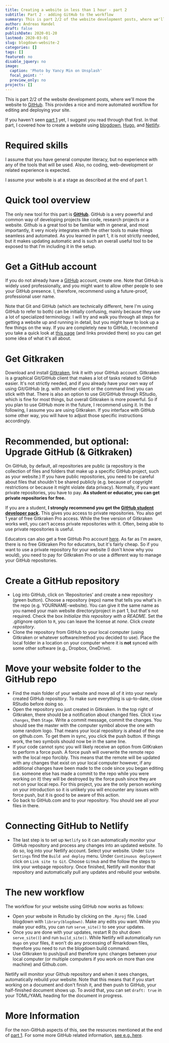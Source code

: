 ```yaml
---
title: Creating a website in less than 1 hour - part 2
subtitle: Part 2 - adding GitHub to the workflow
summary: This is part 2/2 of the website development posts, where we'll move the website to [GitHub](https://GitHub.com).
author: Andreas Handel
draft: false
publishDate: 2020-01-20
lastmod: 2020-03-01
slug: blogdown-website-2
categories: []
tags: []
featured: no
disable_jquery: no
image:
  caption: 'Photo by Yancy Min on Unsplash'
  focal_point: ''
  preview_only: no
projects: []
---
```






This is part 2/2 of the website development posts, where we'll move the website to [GitHub](https://GitHub.com). This provides a nice and more automated workflow for editing and deploying your site.

If you haven't seen [part 1](/posts/blogdown-website-1/) yet, I suggest you read through that first. In that part, I covered how to create a website using [blogdown](https://bookdown.org/yihui/blogdown/), [Hugo](https://gohugo.io/), and [Netlify](https://www.netlify.com/).


# Required skills

I assume that you have general computer literacy, but no experience with any of the tools that will be used. Also, no coding, web-development or related experience is expected. 

I assume your website is at a stage as described at the end of part 1.

# Quick tool overview

The only new tool for this part is **[GitHub](https://GitHub.com)**. GitHub is a very powerful and common way of developing projects like code, research projects or a website. Github is a great tool to be familiar with in general, and most importantly, it very nicely integrates with the other tools to make things seamless and automated. As you learned in part 1, it is not strictly needed, but it makes updating automatic and is such an overall useful tool to be exposed to that I'm including it in the setup.

# Get a GitHub account

If you do not already have a [GitHub](https://GitHub.com) account, create one. Note that GitHub is widely used professionally, and you might want to allow other people to see your GitHub presence. I, therefore, recommend using a future-proof, professional user name. 

Note that Git and GitHub (which are technically different, here I'm using GitHub to refer to both) can be initially confusing, mainly because they use a lot of specialized terminology. I will try and walk you through all steps for getting a website up and running in detail, but you might have to look up a few things on the way. If you are completely new to GitHub, I recommend you take a quick look at [this page](https://andreashandel.github.io/MADAcourse/Tools_Github_Introduction.html) (and links provided there) so you can get some idea of what it's all about.


# Get Gitkraken

Download and install [Gitkraken](https://www.gitkraken.com/download), link it with your GitHub account. Gitkraken is a graphical Git/GitHub client that makes a lot of tasks related to GitHub easier. It's not strictly needed, and if you already have your own way of using Git/GitHub (e.g. with another client or the command line) you can stick with that. There is also an option to use Git/GitHub through RStudio, which is fine for most things, but overall Gitkraken is more powerful. So if you plan to use GitHub more in the future, I recommend using it. In the following, I assume you are using Gitkraken. If you interface with GitHub some other way, you will have to adjust those specific instructions accordingly.


# Recommended, but optional: Upgrade GitHub (& Gitkraken)

On GitHub, by default, all repositories are public (a repository is the collection of files and folders that make up a specific GitHub project, such as your website.) If you have public repositories, you need to be careful about files that shouldn't be shared publicly (e.g. because of copyright restrictions or because it might violate data privacy). Normally, if you want private repositories, you have to pay. **As student or educator, you can get private repositories for free.**

If you are a student, __I strongly recommend you get the [GitHub student developer pack](https://education.GitHub.com/pack).__ This gives you access to private repositories. You also get 1 year of free Gitkraken Pro access. While the free version of Gitkraken works well, you can't access private repositories with it. Often, being able to use private repositories is useful. 

Educators can also get a free GitHub Pro account [here](https://education.GitHub.com/teachers). As far as I'm aware, there is no free Gitkraken Pro for educators, but it's fairly cheap. So if you want to use a private repository for your website (I don't know why you would), you need to pay for Gitkraken Pro or use a different way to manage your GitHub repositories. 


# Create a GitHub repository

* Log into GitHub, click on 'Repositories' and create a new repository (green button). Choose a repository (repo) name that tells you what's in the repo (e.g. YOURNAME-website). You can give it the same name as you named your main website directory/project in part 1, but that's not required. Check the box _Initialize this repository with a README._ Set the .gitignore option to `R`, you can leave the license at _none_. Click _create repository_.
* Clone the repository from GitHub to your local computer (using Gitkraken or whatever software/method you decided to use). Place the local folder in a location on your computer where it is **not** synced with some other software (e.g., Dropbox, OneDrive).

# Move your website folder to the GitHub repo
* Find the main folder of your website and move all of it into your newly created GitHub repository. To make sure everything is up-to-date, close RStudio before doing so.
* Open the repository you just created in Gitkraken. In the top right of Gitkraken, there should be a notification about changed files. Click `View changes`, then `Stage`. Write a commit message, commit the changes. You should see the master with the computer symbol above the one with some random logo. That means your local repository is ahead of the one on github.com. To get them in sync, you click the push button. If things work, the two symbols should now be in the same line.
* If your code cannot sync you will likely receive an option from GitKraken to perform a force push. A force push will overwrite the remote repo with the local repo forcibly. This means that the remote will be updated with any changes that exist on your local computer however, if any additional changes have been made to the code since you began editing (i.e. someone else has made a commit to the repo while you were working on it) they will be destroyed by the force push since they are not on your local repo. For this project, you are the only person working on your introduction so it is unlikely you will encounter any issues with force push, but it is good to be aware of this action.
* Go back to GitHub.com and to your repository. You should see all your files in there.


# Connecting GitHub to Netlify
* The last step is to set up `Netlify` so it can automatically monitor your GitHub repository and process any changes into an updated website. To do so, log into your Netlify account. Select your website. Under `Site Settings` find the `Build and deploy` menu. Under `Continuous deployment` click on `Link site to Git`. Choose `GitHub` and the follow the steps to link your webpage repository. Once finished, Netlify will monitor that repository and automatically pull any updates and rebuild your website.


# The new workflow
The workflow for your website using GitHub now works as follows: 

* Open your website in Rstudio by clicking on the `.Rproj` file. Load blogdown with `library(blogdown)`. Make any edits you want. While you make your edits, you can run `serve_site()` to see your updates.  
* Once you are done with your updates, restart R (to shut down `serve_site()`) and run `build_site()`. While Netlify will automatically run `Hugo` on your files, it won't do any processing of Rmarkdown files, therefore you need to run the blogdown build command.
* Use Gitkraken to push/pull and therefore sync changes between your local computer (or multiple computers if you work on more than one machine) and Github.com. 

Netlify will monitor your Github repository and when it sees changes, automatically rebuild your website. Note that this means that if you start working on a document and don't finish it, and then push to GitHub, your half-finished document shows up. To avoid that, you can set `draft: true` in your TOML/YAML heading for the document in progress.


# More Information

For the non-GitHub aspects of this, see the resources mentioned at the end of [part 1](/posts/blogdown-website-1/). For some more GitHub related information, [see e.g. here](https://andreashandel.github.io/MADAcourse/Tools_Github_Introduction.html).

